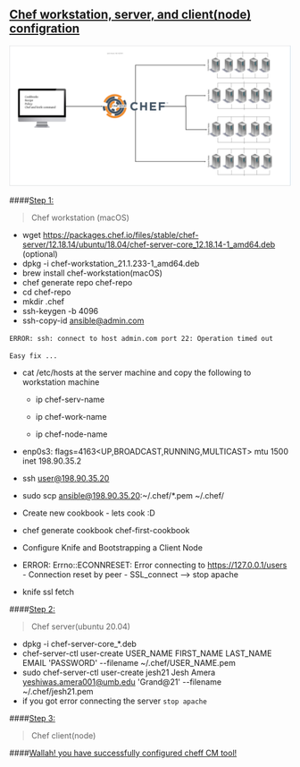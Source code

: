 ## [Chef workstation, server, and client(node) configration](https://github.com/simulationpoint)
![chef](./src/chef/1.png)

####[Step 1:](https://github.com/simulationpoint/cheff-ws-server-node/edit/main/README.md)

> Chef workstation (macOS)

*  wget https://packages.chef.io/files/stable/chef-server/12.18.14/ubuntu/18.04/chef-server-core_12.18.14-1_amd64.deb (optional)
* dpkg -i chef-workstation_21.1.233-1_amd64.deb
* brew install chef-workstation(macOS)
* chef generate repo chef-repo
* cd chef-repo
* mkdir .chef
* ssh-keygen -b 4096
* ssh-copy-id ansible@admin.com

`ERROR: ssh: connect to host admin.com port 22: Operation timed out`

`Easy fix ...`

* cat /etc/hosts at the server machine and copy the following to workstation machine

	*  ip chef-serv-name
	
	*  ip chef-work-name
	
	*  ip chef-node-name
* enp0s3: flags=4163<UP,BROADCAST,RUNNING,MULTICAST>  mtu 1500
        inet 198.90.35.2
* ssh user@198.90.35.20
* sudo scp ansible@198.90.35.20:~/.chef/*.pem ~/.chef/

* Create new cookbook - lets cook :D
* chef generate cookbook chef-first-cookbook
* Configure Knife and Bootstrapping a Client Node
* ERROR: Errno::ECONNRESET: Error connecting to https://127.0.0.1/users - Connection reset by 	peer - SSL_connect --> stop apache
   
   
   
   
   
   
* knife ssl fetch

####[Step 2:](https://github.com/simulationpoint/cheff-ws-server-node/edit/main/README.md)
> Chef server(ubuntu 20.04)

* dpkg -i chef-server-core_*.deb
* chef-server-ctl user-create USER_NAME FIRST_NAME LAST_NAME EMAIL 'PASSWORD' --filename 	~/.chef/USER_NAME.pem
* sudo chef-server-ctl user-create jesh21 Jesh Amera yeshiwas.amera001@umb.edu 'Grand@21' --filename ~/.chef/jesh21.pem
* if you got error connecting the server `stop apache`




####[Step 3:](https://github.com/simulationpoint/cheff-ws-server-node/edit/main/README.md)
> Chef client(node)



####[Wallah! you have successfully configured cheff CM tool!](https://github.com/simulationpoint)
